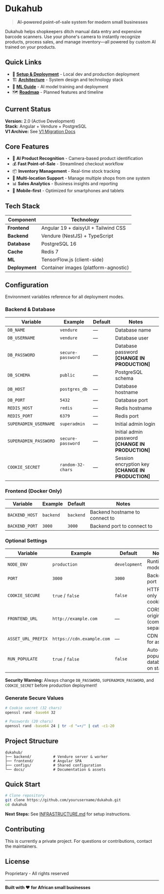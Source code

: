 # Dukahub

> **AI-powered point-of-sale system for modern small businesses**

Dukahub helps shopkeepers ditch manual data entry and expensive barcode scanners. Use your phone's camera to instantly recognize products, process sales, and manage inventory—all powered by custom AI trained on your products.

## Quick Links

- 🚀 **[Setup & Deployment](./INFRASTRUCTURE.md)** - Local dev and production deployment
- 🏗️ **[Architecture](./ARCHITECTURE.md)** - System design and technology stack
- 🤖 **[ML Guide](./ML_GUIDE.md)** - AI model training and deployment
- 🗺️ **[Roadmap](./ROADMAP.md)** - Planned features and timeline

## Current Status

**Version:** 2.0 (Active Development)  
**Stack:** Angular + Vendure + PostgreSQL  
**V1 Archive:** See [V1 Migration Docs](./docs/v1-migration/MIGRATION_SUMMARY.md)

## Core Features

- 🎯 **AI Product Recognition** - Camera-based product identification
- 💰 **Fast Point-of-Sale** - Streamlined checkout workflow
- 📦 **Inventory Management** - Real-time stock tracking
- 🏪 **Multi-location Support** - Manage multiple shops from one system
- 📊 **Sales Analytics** - Business insights and reporting
- 📱 **Mobile-first** - Optimized for smartphones and tablets

## Tech Stack

| Component      | Technology                           |
| -------------- | ------------------------------------ |
| **Frontend**   | Angular 19 + daisyUI + Tailwind CSS  |
| **Backend**    | Vendure (NestJS) + TypeScript        |
| **Database**   | PostgreSQL 16                        |
| **Cache**      | Redis 7                              |
| **ML**         | TensorFlow.js (client-side)          |
| **Deployment** | Container images (platform-agnostic) |

## Configuration

Environment variables reference for all deployment modes.

### Backend & Database

| Variable              | Example           | Default | Notes                                             |
| --------------------- | ----------------- | ------- | ------------------------------------------------- |
| `DB_NAME`             | `vendure`         | —       | Database name                                     |
| `DB_USERNAME`         | `vendure`         | —       | Database user                                     |
| `DB_PASSWORD`         | `secure-password` | —       | Database password **[CHANGE IN PRODUCTION]**      |
| `DB_SCHEMA`           | `public`          | —       | PostgreSQL schema                                 |
| `DB_HOST`             | `postgres_db`     | —       | Database hostname                                 |
| `DB_PORT`             | `5432`            | —       | Database port                                     |
| `REDIS_HOST`          | `redis`           | —       | Redis hostname                                    |
| `REDIS_PORT`          | `6379`            | —       | Redis port                                        |
| `SUPERADMIN_USERNAME` | `superadmin`      | —       | Initial admin login                               |
| `SUPERADMIN_PASSWORD` | `secure-password` | —       | Initial admin password **[CHANGE IN PRODUCTION]** |
| `COOKIE_SECRET`       | `random-32-chars` | —       | Session encryption key **[CHANGE IN PRODUCTION]** |

### Frontend (Docker Only)

| Variable       | Example   | Default   | Notes                          |
| -------------- | --------- | --------- | ------------------------------ |
| `BACKEND_HOST` | `backend` | `backend` | Backend hostname to connect to |
| `BACKEND_PORT` | `3000`    | `3000`    | Backend port to connect to     |

### Optional Settings

| Variable           | Example                   | Default       | Notes                             |
| ------------------ | ------------------------- | ------------- | --------------------------------- |
| `NODE_ENV`         | `production`              | `development` | Runtime mode                      |
| `PORT`             | `3000`                    | `3000`        | Backend port                      |
| `COOKIE_SECURE`    | `true` / `false`          | `false`       | HTTPS-only cookies                |
| `FRONTEND_URL`     | `http://example.com`      | —             | CORS origins (comma-separated)    |
| `ASSET_URL_PREFIX` | `https://cdn.example.com` | —             | CDN URL for assets                |
| `RUN_POPULATE`     | `true` / `false`          | `false`       | Auto-populate database on startup |

**Security Warning:** Always change `DB_PASSWORD`, `SUPERADMIN_PASSWORD`, and `COOKIE_SECRET` before production deployment!

### Generate Secure Values

```bash
# Cookie secret (32 chars)
openssl rand -base64 32

# Passwords (20 chars)
openssl rand -base64 24 | tr -d "=+/" | cut -c1-20
```

## Project Structure

```
dukahub/
├── backend/          # Vendure server & worker
├── frontend/         # Angular SPA
├── configs/          # Shared configuration
└── docs/             # Documentation & assets
```

## Quick Start

```bash
# Clone repository
git clone https://github.com/yourusername/dukahub.git
cd dukahub
```

**Next Steps:** See [INFRASTRUCTURE.md](./INFRASTRUCTURE.md) for setup instructions.

## Contributing

This is currently a private project. For questions or contributions, contact the maintainers.

## License

Proprietary - All rights reserved

---

**Built with ❤️ for African small businesses**
